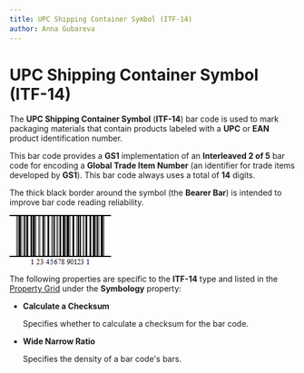```yaml
---
title: UPC Shipping Container Symbol (ITF-14)
author: Anna Gubareva
---
```

# UPC Shipping Container Symbol (ITF-14)

The **UPC Shipping Container Symbol** (**ITF-14**) bar code is used to mark packaging materials that contain products labeled with a **UPC** or **EAN** product identification number.

This bar code provides a **GS1** implementation of an **Interleaved 2 of 5** bar code for encoding a **Global Trade Item Number** (an identifier for trade items developed by **GS1**). This bar code always uses a total of **14** digits.

The thick black border around the symbol (the **Bearer Bar**) is intended to improve bar code reading reliability.

![](../../../../../images/eurd-win-bar-code-itf-14.png)

The following properties are specific to the **ITF-14** type and listed in the [Property Grid](../../report-designer-tools/ui-panels/property-grid) under the **Symbology** property:

* **Calculate a Checksum**

    Specifies whether to calculate a checksum for the bar code.

* **Wide Narrow Ratio**

    Specifies the density of a bar code's bars.
